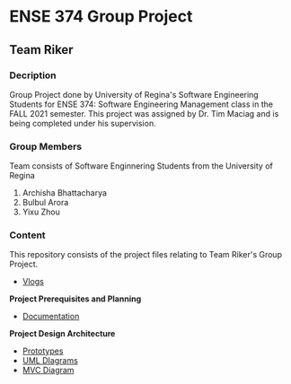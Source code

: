 # ENSE 374 Group Project
## Team Riker

### Decription
Group Project done by University of Regina's Software Engineering Students for ENSE 374: Software Engineering Management class in the FALL 2021 semester. This project was assigned by Dr. Tim Maciag and is being completed under his supervision.

### Group Members
Team consists of Software Enginnering Students from the University of Regina
1. Archisha Bhattacharya
2. Bulbul Arora
3. Yixu Zhou

### Content
This repository consists of the project files relating to Team Riker's Group Project.

- [Vlogs](https://www.youtube.com/playlist?list=PL8BedSY240vubMrNiGZVit0FEH2b96TPz)

**Project Prerequisites and Planning**
- [Documentation](https://github.com/archishab/Team-Riker/tree/main/Project%20Prerequisites%20and%20Planning/Documentation)

**Project Design Architecture**
- [Prototypes](https://github.com/archishab/Team-Riker/tree/main/Project%20Design%20Architecture/Prototypes)
- [UML DIagrams](https://github.com/archishab/Team-Riker/tree/main/Project%20Design%20Architecture/UML%20Diagrams)
- [MVC Diagram](https://github.com/archishab/Team-Riker/blob/main/Project%20Design%20Architecture/MVC%20Architecture%20Diagram.pdf)

